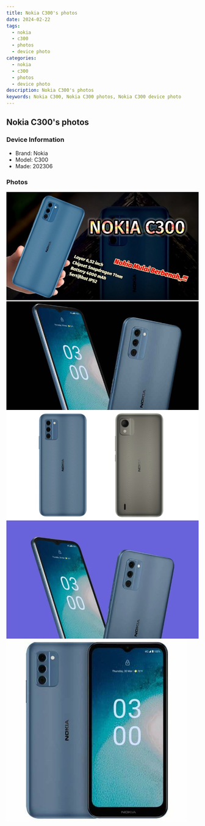 ```yaml
---
title: Nokia C300's photos
date: 2024-02-22
tags: 
  - nokia
  - c300
  - photos
  - device photo
categories: 
  - nokia
  - c300
  - photos
  - device photo
description: Nokia C300's photos
keywords: Nokia C300, Nokia C300 photos, Nokia C300 device photo
---
```


## Nokia C300's photos

### Device Information

- Brand: Nokia
- Model: C300
- Made: 202306

### Photos

![/images/best-assets/devices/nokia/nokia-c300/1.jpg](/images/best-assets/devices/nokia/nokia-c300/1.jpg)
![/images/best-assets/devices/nokia/nokia-c300/2.jpg](/images/best-assets/devices/nokia/nokia-c300/2.jpg)
![/images/best-assets/devices/nokia/nokia-c300/3.jpg](/images/best-assets/devices/nokia/nokia-c300/3.jpg)
![/images/best-assets/devices/nokia/nokia-c300/4.jpg](/images/best-assets/devices/nokia/nokia-c300/4.jpg)
![/images/best-assets/devices/nokia/nokia-c300/5.jpg](/images/best-assets/devices/nokia/nokia-c300/5.jpg)

